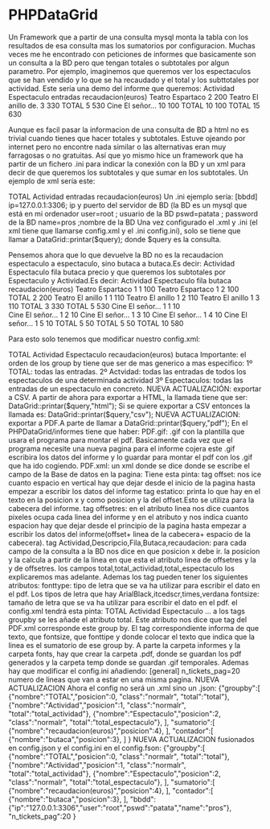 # PHPDataGrid
Un  Framework que a partir de una consulta mysql monta la tabla con los resultados de esa consulta mas los sumatorios por configuracion.
Muchas veces me he encontrado con peticiones de informes que basicamente son un consulta a la BD pero que tengan totales o subtotales por algun parametro. 
Por ejemplo, imaginemos que queremos ver los espectaculos que se han vendido y lo que se ha recaudado y el total y los subttotales por actividad.
Este seria una demo del informe que queremos:
  Actividad Espectaculo   entradas    recaudacion(euros)
  Teatro    Espartaco     2             200
  Teatro    El anillo de. 3             330
            TOTAL         5             530
  Cine      El señor...   10            100
            TOTAL         10            100
  TOTAL                   15            630
  
  Aunque es facil pasar la informacion de una consulta de BD a html no es trivial cuando tienes que hacer totales y subtotales. Estuve ojeando por internet pero no encontre nada similar o las alternativas eran muy farragosas o no gratuitas.
  Así que yo mismo hice un framework que ha partir de un fichero .ini para indicar la conexión con la BD y un xml para decir de que queremos los subtotales y que sumar en los subtotales.
  Un ejemplo de xml sería este:
  <?xml version="1.0" encoding="UTF-8"?>
<xml>
    <groupsby>
        <groupby posicion='0' class='normalr'>
            TOTAL    <!-- Este campo tiene que ir siempre-->       
        </groupby>
        <groupby posicion='1' class='normalr'><!-- posicion indica en que columna ira "TOTAL" cuando aparezca el subtotal" y class indica una classe .css que tendrá la fila de se muestre el subtotal-->
            Actividad  <!--Queremos subtotal por actividad-->         
        </groupby>
    </groupsby>
    <sumatorios><!-- dentro de este tag aparecen los campos que se suman en el subtotal-->
        <sumatorio  posicion='2'><!-- la posicion indica en que columna se escribira la suma del campo entradas-->
            entradas
        </sumatorio>
        <sumatorio  posicion='3'>
            recaudacion(euros)
        </sumatorio>
    </sumatorios>
</xml>
Un .ini ejemplo sería:
[bbdd]
ip=127.0.0.1:3306; ip y puerto del servidor de BD (la BD es un mysql que está en mi ordenador
user=root ; usuario de la BD
pswd=patata ; password de la BD
name=pros ;nombre de la BD 
Una vez configurado el .xml y .ini (el xml tiene que llamarse config.xml y el .ini config.ini), solo se tiene que llamar a DataGrid::printar($query); donde $query es la consulta.

Pensemos ahora que lo que devuelve la BD no es la recaudacion espectaculo a espectaculo, sino butaca a butaca.Es decir:
Actividad Espectaculo   fila  butaca  precio
y que queremos los subtotales por Espectaculo y Actividad.Es decir:
Actividad Espectaculo   fila  butaca   recaudacion(euros)
  Teatro    Espartaco     1   1           100
  Teatro    Espartaco     1   2           100
                        TOTAL 2           200
  Teatro    El anillo     1   1           110
  Teatro    El anillo     1   2           110
  Teatro    El anillo     1   3           110
                        TOTAL 3           330
            TOTAL             5           530
  Cine      El señor...   1   1           10    
  Cine      El señor...   1   2           10 
  Cine      El señor...   1   3           10 
  Cine      El señor...   1   4           10 
  Cine      El señor...   1   5           10 
                        TOTAL 5           50
            TOTAL             5           50
  TOTAL                       10          580

Para esto solo tenemos que modificar nuestro config.xml:
<?xml version="1.0" encoding="UTF-8"?>
<xml>
    <groupsby>
        <groupby posicion='0' class='normalr'>
            TOTAL    <!-- Este campo tiene que ir siempre-->       
        </groupby>
        <groupby posicion='1' class='normalr'><!-- posicion indica en que columna ira "TOTAL" cuando aparezca el subtotal" y class indica una classe .css que tendrá la fila de se muestre el subtotal-->
            Actividad  <!--Queremos subtotal por actividad-->         
        </groupby>
        <groupby posicion='2' class='normalr'>
            Espectaculo  <!--Queremos subtotal por Espectáculo-->         
        </groupby>
    </groupsby>
    <sumatorios><!-- dentro de este tag aparecen los campos que se suman en el subtotal-->
        <sumatorio  posicion='4'>
            recaudacion(euros)
        </sumatorio>
    </sumatorios>
    <contadores><!--para cada fila se incrementa el contador que aparecera en el subtotal en la posicion especificada-->
      <contador posicion='3'>
        butaca
      </contador>
    </contadores>
</xml>
Importante: el orden de los group by tiene que ser de mas generico a mas especifico:
1º TOTAL: todas las entradas.
2º Actvidad: todas las entradas de todos los espectaculos de una determinada actividad
3º Espectaculos: todas las entradas de un espectaculo en concreto.
NUEVA ACTUALIZACIÓN: exportar a CSV.
A partir de ahora para exportar a HTML, la llamada tiene que ser:
DataGrid::printar($query,"html");
Si se quiere exportar a CSV entonces la llamada es:
DataGrid::printar($query,"csv");
NUEVA ACTUALIZACION: exportar a PDF.A parte de llamar a DataGrid::printar($query,"pdf");
En el PHPDataGrid/informes tiene que haber:
PDF.gif: .gif con la plantilla que usara el programa para montar el pdf. Basicamente cada vez que el programa necesite una nueva
pagina para el informe  cojera este .gif escribira los datos del informe y lo guardar para montar el pdf con los .gif que ha ido cogiendo.
PDF.xml:
un xml donde se dice donde se escribe el campo de la Base de datos en la pagina:
Tiene esta pinta:
<?xml version="1.0" encoding="iso-8859-1"?>
<informe>
	<offset y="250"/>
        <estatico x="5"  dir="0" fonttype="ArialBlack.ttf" fontsize="17" texto="ACTIVIDAD"/>
	<estatico x="150"  dir="0" fonttype="ArialBlack.ttf" fontsize="17" texto="ESPECTACULO"/>
	<estatico x="450"  dir="0" fonttype="ArialBlack.ttf" fontsize="17" texto="FILA"/>
	<estatico x="580"  dir="0" fonttype="ArialBlack.ttf" fontsize="17" texto="BUTACA"/>
	<estatico x="700"  dir="0" fonttype="ArialBlack.ttf" fontsize="17" texto="V. FUNC."/>
	<estatico x="820"  dir="0" fonttype="ArialBlack.ttf" fontsize="17" texto="RECAUDACION"/>
	<offsetres linea="50" y="350" />
        <Actividad x="5"  dir="0" fonttype="verdana.ttf" fontsize="15" max="15"/>
        <total x="5"  dir="0" fonttype="verdana.ttf" fontsize="15" texto="TOTAL"/>
	<Descripcion x="150"  dir="0" fonttype="verdana.ttf" fontsize="15" />
        <total_actividad x="150"  dir="0" fonttype="verdana.ttf" fontsize="15" texto="TOTAL"/>
	<Fila x="450"  dir="0" fonttype="verdana.ttf" fontsize="15"/>
        <total_espectaculo x="450"  dir="0" fonttype="verdana.ttf" fontsize="15" r="255" texto="TOTAL"/>
	<Butaca x="580"  dir="0" fonttype="verdana.ttf" fontsize="15"/>        
	<recaudacion x="750"  dir="0" fonttype="verdana.ttf" fontsize="15"/>    
		
</informe>
tag offset: nos ice cuanto espacio en vertical hay que dejar desde el inicio de la pagina hasta empezar a escribir los datos del informe
tag estatico: printa lo que hay en el texto en la posicion x y como posicion y la del offset.Esto se utiliza para la cabecera del informe.
tag offsetres: en el atributo linea nos dice cuantos pixeles ocupa cada linea del informe y en el atributo y nos indica cuanto espacion hay
que dejar desde el principio de la pagina hasta empezar a escribir los datos del informe(offset+ linea de la cabecera+ espacio de la cabecera).
tag Actividad,Descripcio,Fila,Butaca,recaudacion: para cada campo de la consulta a la BD nos dice en que posicion x debe ir. la posicion y la 
calcula a partir de la linea en que esta el atributo linea de offsetres y la y de offsetres.
los campos total,total_actividad,total_espectaculo los explicaremos mas adelante.
Ademas los tag pueden tener los siguientes atributos:
fonttype: tipo de letra que se va ha utilizar para escribir el dato en el pdf. Los tipos de letra que hay ArialBlack,itcedscr,times,verdana
fontsize: tamaño de letra que se va ha utilizar para escribir el dato en el pdf.
el config.xml tendrá esta pinta:
<?xml version="1.0" encoding="UTF-8"?>
<xml>
    <groupsby>
        <groupby posicion='0' class='normalr' total='total'>
            TOTAL           
        </groupby>
        <groupby posicion='1' class='normalr' total='total_actividad'>
            Actividad           
        </groupby>
        <groupby posicion='2' class='normalr' total='total_espectaculo'>
            Espectaculo          
        </groupby>
    </groupsby>
...
a los tags groupby se les añade el atributo total. Este atributo nos dice que tag del PDF.xml corresponde este group by.
El tag correspondiente informa de que texto, que fontsize, que fonttipe y donde colocar el texto que indica que la linea es el sumatorio
de ese group by.
A parte la carpeta informes y la carpeta fonts, hay que crear la carpeta .pdf, donde se guardan los pdf generados y la carpeta temp
donde se guardan .gif temporales.
Ademas hay que modificar el config.ini añadiendo:
[general]
n_tickets_pag=20
numero de lineas que van a estar en una misma pagina.
NUEVA ACTUALIZACION
Ahora el config no será un .xml sino un .json:
{"groupby":[
    {"nombre":"TOTAL","posicion":0, "class":"normalr", "total":"total"},
    {"nombre":"Actividad","posicion":1, "class":"normalr", "total":"total_actividad"},
    {"nombre":"Espectaculo","posicion":2, "class":"normalr", "total":"total_espectaculo"},
],
"sumatorio":[
    {"nombre":"recaudacion(euros)","posicion":4},
],
"contador":[
    {"nombre":"butaca","posicion":3},
]
}
NUEVA ACTUALIZACION
fusionados en config.json y el config.ini en el config.fson:
{"groupby":[
    {"nombre":"TOTAL","posicion":0, "class":"normalr", "total":"total"},
    {"nombre":"Actividad","posicion":1, "class":"normalr", "total":"total_actividad"},
    {"nombre":"Espectaculo","posicion":2, "class":"normalr", "total":"total_espectaculo"},
],
"sumatorio":[
    {"nombre":"recaudacion(euros)","posicion":4},
],
"contador":[
    {"nombre":"butaca","posicion":3},
],
"bbdd":{"ip":"127.0.0.1:3306","user":"root","pswd":"patata","name":"pros"},
"n_tickets_pag":20
}

 
